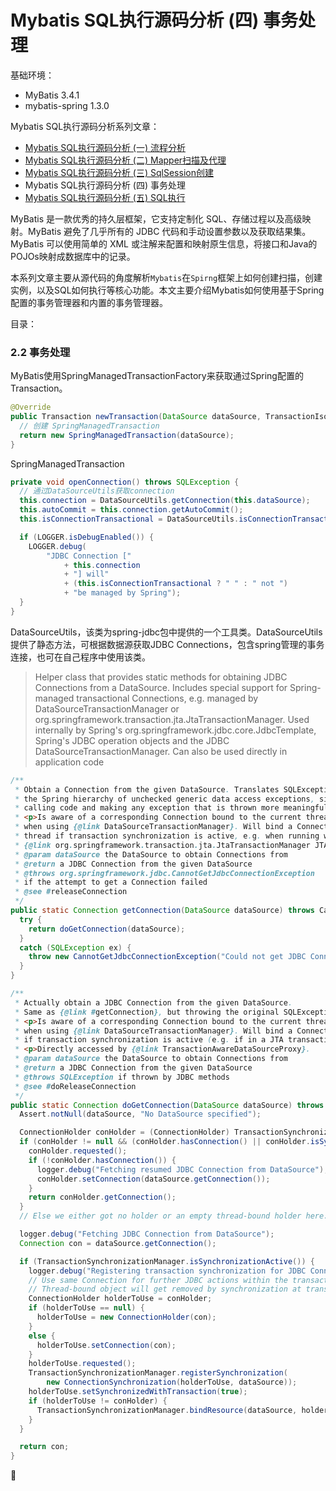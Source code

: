 # Mybatis SQL执行源码分析 (四) 事务处理

基础环境：
* MyBatis 3.4.1
* mybatis-spring 1.3.0

Mybatis SQL执行源码分析系列文章：
* [Mybatis SQL执行源码分析 (一) 流程分析](./mybatis-sourcecode.md)
* [Mybatis SQL执行源码分析 (二) Mapper扫描及代理](./mybatis-sourcecode-1.md)
* [Mybatis SQL执行源码分析 (三) SqlSession创建](./mybatis-sourcecode-2.md)
* Mybatis SQL执行源码分析 (四) 事务处理
* [Mybatis SQL执行源码分析 (五) SQL执行](./mybatis-sourcecode-4.md)


MyBatis 是一款优秀的持久层框架，它支持定制化 SQL、存储过程以及高级映射。MyBatis 避免了几乎所有的 JDBC 代码和手动设置参数以及获取结果集。MyBatis 可以使用简单的 XML 或注解来配置和映射原生信息，将接口和Java的POJOs映射成数据库中的记录。

本系列文章主要从源代码的角度解析`Mybatis`在`Spirng`框架上如何创建扫描，创建实例，以及SQL如何执行等核心功能。本文主要介绍Mybatis如何使用基于Spring配置的事务管理器和内置的事务管理器。

目录：

### 2.2 事务处理
MyBatis使用SpringManagedTransactionFactory来获取通过Spring配置的Transaction。
```java
@Override
public Transaction newTransaction(DataSource dataSource, TransactionIsolationLevel level, boolean autoCommit) {
  // 创建 SpringManagedTransaction
  return new SpringManagedTransaction(dataSource);
}
```

SpringManagedTransaction
```java
private void openConnection() throws SQLException {
  // 通过DataSourceUtils获取connection
  this.connection = DataSourceUtils.getConnection(this.dataSource);
  this.autoCommit = this.connection.getAutoCommit();
  this.isConnectionTransactional = DataSourceUtils.isConnectionTransactional(this.connection, this.dataSource);

  if (LOGGER.isDebugEnabled()) {
    LOGGER.debug(
        "JDBC Connection ["
            + this.connection
            + "] will"
            + (this.isConnectionTransactional ? " " : " not ")
            + "be managed by Spring");
  }
}
```

DataSourceUtils，该类为spring-jdbc包中提供的一个工具类。DataSourceUtils提供了静态方法，可根据数据源获取JDBC Connections，包含spring管理的事务连接，也可在自己程序中使用该类。

> Helper class that provides static methods for obtaining JDBC Connections from a DataSource. Includes special support for Spring-managed transactional Connections, e.g. managed by DataSourceTransactionManager or org.springframework.transaction.jta.JtaTransactionManager.
Used internally by Spring's org.springframework.jdbc.core.JdbcTemplate, Spring's JDBC operation objects and the JDBC DataSourceTransactionManager. Can also be used directly in application code
```java
/**
 * Obtain a Connection from the given DataSource. Translates SQLExceptions into
 * the Spring hierarchy of unchecked generic data access exceptions, simplifying
 * calling code and making any exception that is thrown more meaningful.
 * <p>Is aware of a corresponding Connection bound to the current thread, for example
 * when using {@link DataSourceTransactionManager}. Will bind a Connection to the
 * thread if transaction synchronization is active, e.g. when running within a
 * {@link org.springframework.transaction.jta.JtaTransactionManager JTA} transaction).
 * @param dataSource the DataSource to obtain Connections from
 * @return a JDBC Connection from the given DataSource
 * @throws org.springframework.jdbc.CannotGetJdbcConnectionException
 * if the attempt to get a Connection failed
 * @see #releaseConnection
 */
public static Connection getConnection(DataSource dataSource) throws CannotGetJdbcConnectionException {
  try {
    return doGetConnection(dataSource);
  }
  catch (SQLException ex) {
    throw new CannotGetJdbcConnectionException("Could not get JDBC Connection", ex);
  }
}

/**
 * Actually obtain a JDBC Connection from the given DataSource.
 * Same as {@link #getConnection}, but throwing the original SQLException.
 * <p>Is aware of a corresponding Connection bound to the current thread, for example
 * when using {@link DataSourceTransactionManager}. Will bind a Connection to the thread
 * if transaction synchronization is active (e.g. if in a JTA transaction).
 * <p>Directly accessed by {@link TransactionAwareDataSourceProxy}.
 * @param dataSource the DataSource to obtain Connections from
 * @return a JDBC Connection from the given DataSource
 * @throws SQLException if thrown by JDBC methods
 * @see #doReleaseConnection
 */
public static Connection doGetConnection(DataSource dataSource) throws SQLException {
  Assert.notNull(dataSource, "No DataSource specified");

  ConnectionHolder conHolder = (ConnectionHolder) TransactionSynchronizationManager.getResource(dataSource);
  if (conHolder != null && (conHolder.hasConnection() || conHolder.isSynchronizedWithTransaction())) {
    conHolder.requested();
    if (!conHolder.hasConnection()) {
      logger.debug("Fetching resumed JDBC Connection from DataSource");
      conHolder.setConnection(dataSource.getConnection());
    }
    return conHolder.getConnection();
  }
  // Else we either got no holder or an empty thread-bound holder here.

  logger.debug("Fetching JDBC Connection from DataSource");
  Connection con = dataSource.getConnection();

  if (TransactionSynchronizationManager.isSynchronizationActive()) {
    logger.debug("Registering transaction synchronization for JDBC Connection");
    // Use same Connection for further JDBC actions within the transaction.
    // Thread-bound object will get removed by synchronization at transaction completion.
    ConnectionHolder holderToUse = conHolder;
    if (holderToUse == null) {
      holderToUse = new ConnectionHolder(con);
    }
    else {
      holderToUse.setConnection(con);
    }
    holderToUse.requested();
    TransactionSynchronizationManager.registerSynchronization(
        new ConnectionSynchronization(holderToUse, dataSource));
    holderToUse.setSynchronizedWithTransaction(true);
    if (holderToUse != conHolder) {
      TransactionSynchronizationManager.bindResource(dataSource, holderToUse);
    }
  }

  return con;
}
```


